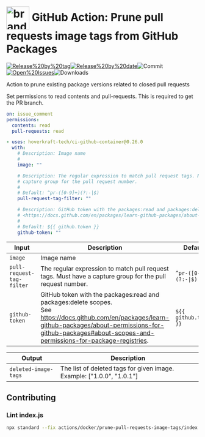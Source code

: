 <!-- start title -->

# <img src=".github/ghadocs/branding.svg" width="60px" align="center" alt="branding<icon:delete color:gray-dark>" /> GitHub Action: Prune pull requests image tags from GitHub Packages

<!-- end title -->
<!--
// jscpd:ignore-start
-->
<!-- markdownlint-disable MD013 -->
<!-- start badges -->

<a href="https%3A%2F%2Fgithub.com%2Fhoverkraft-tech%2Fci-github-container%2Freleases%2Flatest"><img src="https://img.shields.io/github/v/release/hoverkraft-tech/ci-github-container?display_name=tag&sort=semver&logo=github&style=flat-square" alt="Release%20by%20tag" /></a><a href="https%3A%2F%2Fgithub.com%2Fhoverkraft-tech%2Fci-github-container%2Freleases%2Flatest"><img src="https://img.shields.io/github/release-date/hoverkraft-tech/ci-github-container?display_name=tag&sort=semver&logo=github&style=flat-square" alt="Release%20by%20date" /></a><img src="https://img.shields.io/github/last-commit/hoverkraft-tech/ci-github-container?logo=github&style=flat-square" alt="Commit" /><a href="https%3A%2F%2Fgithub.com%2Fhoverkraft-tech%2Fci-github-container%2Fissues"><img src="https://img.shields.io/github/issues/hoverkraft-tech/ci-github-container?logo=github&style=flat-square" alt="Open%20Issues" /></a><img src="https://img.shields.io/github/downloads/hoverkraft-tech/ci-github-container/total?logo=github&style=flat-square" alt="Downloads" />

<!-- end badges -->
<!-- markdownlint-enable MD013 -->
<!--
// jscpd:ignore-end
-->
<!-- start description -->

Action to prune existing package versions related to closed pull requests

<!-- end description -->
<!-- start contents -->
<!-- end contents -->

Set permissions to read contents and pull-requests. This is required to get the PR branch.

```yaml
on: issue_comment
permissions:
  contents: read
  pull-requests: read
```

<!-- start usage -->

```yaml
- uses: hoverkraft-tech/ci-github-container@0.26.0
  with:
    # Description: Image name
    #
    image: ""

    # Description: The regular expression to match pull request tags. Must have a
    # capture group for the pull request number.
    #
    # Default: ^pr-([0-9]+)(?:-|$)
    pull-request-tag-filter: ""

    # Description: GitHub token with the packages:read and packages:delete scopes. See
    # <https://docs.github.com/en/packages/learn-github-packages/about-permissions-for-github-packages#about-scopes-and-permissions-for-package-registries>.
    #
    # Default: ${{ github.token }}
    github-token: ""
```

<!-- end usage -->
<!-- start inputs -->

| **Input**                            | **Description**                                                                                                                                                                                                                 | **Default**                       | **Required** |
| ------------------------------------ | ------------------------------------------------------------------------------------------------------------------------------------------------------------------------------------------------------------------------------- | --------------------------------- | ------------ |
| <code>image</code>                   | Image name                                                                                                                                                                                                                      |                                   | **false**    |
| <code>pull-request-tag-filter</code> | The regular expression to match pull request tags. Must have a capture group for the pull request number.                                                                                                                       | <code>^pr-([0-9]+)(?:-\|$)</code> | **false**    |
| <code>github-token</code>            | GitHub token with the packages:read and packages:delete scopes.<br />See <https://docs.github.com/en/packages/learn-github-packages/about-permissions-for-github-packages#about-scopes-and-permissions-for-package-registries>. | <code>${{ github.token }}</code>  | **false**    |

<!-- end inputs -->
<!-- start outputs -->

| **Output**                      | **Description**                                                       |
| ------------------------------- | --------------------------------------------------------------------- |
| <code>deleted-image-tags</code> | The list of deleted tags for given image. Example: ["1.0.0", "1.0.1"] |

<!-- end outputs -->
<!-- start [.github/ghadocs/examples/] -->
<!-- end [.github/ghadocs/examples/] -->

## Contributing

### Lint index.js

```bash
npx standard --fix actions/docker/prune-pull-requests-image-tags/index.js
```
